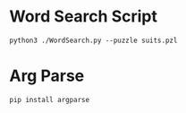 # Word Search Script 

`python3 ./WordSearch.py --puzzle suits.pzl`

# Arg Parse

`pip install argparse`
